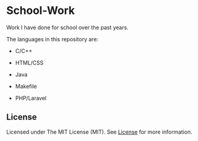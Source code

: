 # School-Work

Work I have done for school over the past years.


The languages in this repository are:

- C/C++

- HTML/CSS

- Java

- Makefile

- PHP/Laravel

## License
Licensed under The MIT License (MIT). See <a href="https://github.com/klinster/School-Work/blob/master/LICENSE">License</a> for more information.
